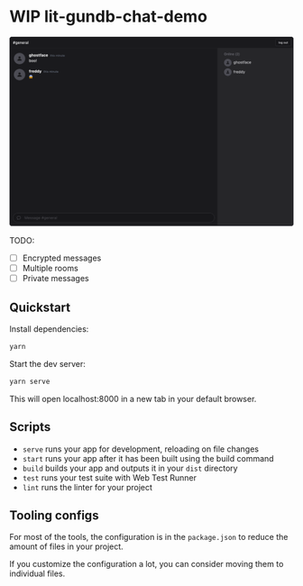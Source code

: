 # WIP lit-gundb-chat-demo

![Chat room with sample conversation between "ghostface" and "freddy"](./docs/screenshot.png)

TODO:

- [ ] Encrypted messages
- [ ] Multiple rooms
- [ ] Private messages

## Quickstart

Install dependencies:

```sh
yarn
```

Start the dev server:

```sh
yarn serve
```

This will open localhost:8000 in a new tab in your default browser.

## Scripts

- `serve` runs your app for development, reloading on file changes
- `start` runs your app after it has been built using the build command
- `build` builds your app and outputs it in your `dist` directory
- `test` runs your test suite with Web Test Runner
- `lint` runs the linter for your project

## Tooling configs

For most of the tools, the configuration is in the `package.json` to reduce the amount of files in your project.

If you customize the configuration a lot, you can consider moving them to individual files.
